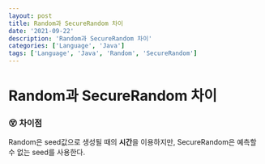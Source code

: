 ```yaml
---
layout: post
title: Random과 SecureRandom 차이
date: '2021-09-22'
description: 'Random과 SecureRandom 차이'
categories: ['Language', 'Java']
tags: ['Language', 'Java', 'Random', 'SecureRandom']
---
```

# Random과 SecureRandom 차이

### 😵 차이점

Random은 seed값으로 생성될 때의 **시간**을 이용하지만, SecureRandom은 예측할 수 없는 seed를 사용한다.